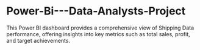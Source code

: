 # Power-Bi---Data-Analysts-Project
  This Power BI dashboard provides a comprehensive view of Shipping Data performance, offering insights into key metrics such as total sales, profit, and target achievements. 
